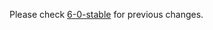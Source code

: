 Please check [6-0-stable](https://github.com/rails/rails/blob/6-0-stable/actionpack/CHANGELOG.md) for previous changes.

